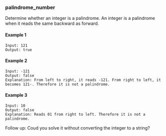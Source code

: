 ### palindrome_number
Determine whether an integer is a palindrome. An integer is a palindrome when it reads the same backward as forward.

#### Example 1
```
Input: 121
Output: true
```

#### Example 2
```
Input: -121
Output: false
Explanation: From left to right, it reads -121. From right to left, it becomes 121-. Therefore it is not a palindrome.
```

#### Example 3
```
Input: 10
Output: false
Explanation: Reads 01 from right to left. Therefore it is not a palindrome.
```
Follow up:
Coud you solve it without converting the integer to a string?